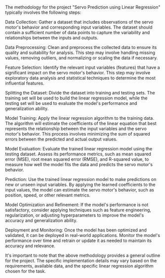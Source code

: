 The methodology for the project "Servo Prediction using Linear Regression" typically involves the following steps:

Data Collection: Gather a dataset that includes observations of the servo motor's behavior and corresponding input variables. The dataset should contain a sufficient number of data points to capture the variability and relationships between the inputs and outputs.

Data Preprocessing: Clean and preprocess the collected data to ensure its quality and suitability for analysis. This step may involve handling missing values, removing outliers, and normalizing or scaling the data if necessary.

Feature Selection: Identify the relevant input variables (features) that have a significant impact on the servo motor's behavior. This step may involve exploratory data analysis and statistical techniques to determine the most influential features.

Splitting the Dataset: Divide the dataset into training and testing sets. The training set will be used to build the linear regression model, while the testing set will be used to evaluate the model's performance and generalization ability.

Model Training: Apply the linear regression algorithm to the training data. The algorithm will estimate the coefficients of the linear equation that best represents the relationship between the input variables and the servo motor's behavior. This process involves minimizing the sum of squared errors between the predicted and actual output values.

Model Evaluation: Evaluate the trained linear regression model using the testing dataset. Assess its performance metrics, such as mean squared error (MSE), root mean squared error (RMSE), and R-squared value, to measure how well the model fits the data and predicts the servo motor's behavior.

Prediction: Use the trained linear regression model to make predictions on new or unseen input variables. By applying the learned coefficients to the input values, the model can estimate the servo motor's behavior, such as position, speed, or other relevant metrics.

Model Optimization and Refinement: If the model's performance is not satisfactory, consider applying techniques such as feature engineering, regularization, or adjusting hyperparameters to improve the model's accuracy and generalization ability.

Deployment and Monitoring: Once the model has been optimized and validated, it can be deployed in real-world applications. Monitor the model's performance over time and retrain or update it as needed to maintain its accuracy and relevance.

It's important to note that the above methodology provides a general outline for the project. The specific implementation details may vary based on the requirements, available data, and the specific linear regression algorithm chosen for the task.






